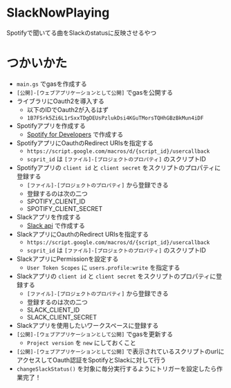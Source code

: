 # SlackNowPlaying
Spotifyで聞いてる曲をSlackのstatusに反映させるやつ

# つかいかた

- `main.gs` でgasを作成する
- `[公開]-[ウェブアプリケーションとして公開]` でgasを公開する
- ライブラリにOauth2を導入する
  - 以下のIDでOauth2が入るはず
  - `1B7FSrk5Zi6L1rSxxTDgDEUsPzlukDsi4KGuTMorsTQHhGBzBkMun4iDF`
- Spotifyアプリを作成する
  - [Spotify for Developers](https://developer.spotify.com/dashboard/login) で作成する
- SpotifyアプリにOauthのRedirect URIsを指定する
  - `https://script.google.com/macros/d/{script_id}/usercallback`
  - `scprit_id` は `[ファイル]-[プロジェクトのプロパティ]` のスクリプトID
- Spotifyアプリの `client id` と `client secret` をスクリプトのプロパティに登録する
  - `[ファイル]-[プロジェクトのプロパティ]` から登録できる
  - 登録するのは次の二つ
  - SPOTIFY_CLIENT_ID
  - SPOTIFY_CLIENT_SECRET
- Slackアプリを作成する
  - [Slack api](https://api.slack.com/apps) で作成する
- SlackアプリにOauthのRedirect URIsを指定する
  - `https://script.google.com/macros/d/{script_id}/usercallback`
  - `scprit_id` は `[ファイル]-[プロジェクトのプロパティ]` のスクリプトID
- SlackアプリにPermissionを設定する
  - `User Token Scopes` に `users.profile:write` を指定する
- Slackアプリの `client id` と `client secret` をスクリプトのプロパティに登録する
  - `[ファイル]-[プロジェクトのプロパティ]` から登録できる
  - 登録するのは次の二つ
  - SLACK_CLIENT_ID
  - SLACK_CLIENT_SECRET
- Slackアプリを使用したいワークスペースに登録する
- `[公開]-[ウェブアプリケーションとして公開]` でgasを更新する
  - `Project version` を `new` にしておくこと
- `[公開]-[ウェブアプリケーションとして公開]` で表示されているスクリプトのurlにアクセスしてOauth認証をSpotifyとSlackに対して行う
- `changeSlackStatus()` を対象に毎分実行するようにトリガーを設定したら作業完了！

